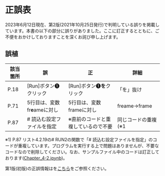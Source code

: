 # 正誤表    
2023年6月12日現在、第2版(2021年10月25日発行)で判明している誤りを掲載しています。本書の以下の部分に誤りがありました。ここに訂正するとともに、ご不便をおかけしておりますことを深くお詫び申し上げます。   

## 誤植

| 該当箇所 | 誤 | 正 | 詳細 |
| -- | -- | -- | -- |
| P.18 |  [Run]ボタン➊クリック |  [Run]ボタン➊**を**クリック | 「を」抜け  |
| P.71 |  5行目は、変数fr**e**ameに対し | 5行目は、変数frameに対し  | freame→frame |
| P.87 |  # 読込む設定ファイルを指定 |  ※直前のコードと重複しているので不要 | 同じコードの重複(※1 | 
 
※1) P.87 リスト4.2.19の# RUN2の関数で「# 読込む設定ファイルを指定」のコードが重複しています。プログラムを実行する上で問題はありませんが、不要なコードなので削除してください。なお、サンプルファイル中のコードは訂正しております([Chapter_4-2.ipynb](https://github.com/RyokoKuga/python-app-book/blob/main/Chapter_4/Chapter_4-2.ipynb))。  

第1版(初版)の正誤情報はを[こちら](https://github.com/RyokoKuga/python-app-book/blob/main/ERRATA_v1.md)をご参照ください。
